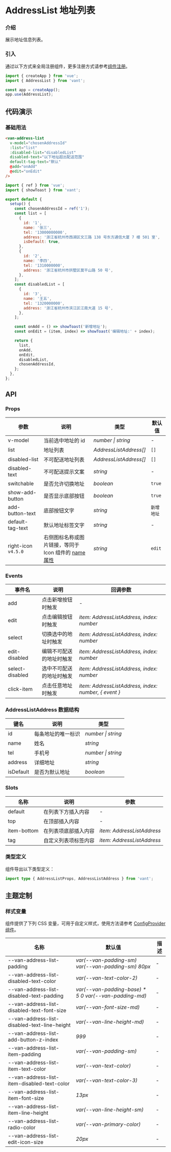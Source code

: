# AddressList 地址列表

### 介绍

展示地址信息列表。

### 引入

通过以下方式来全局注册组件，更多注册方式请参考[组件注册](#/zh-CN/advanced-usage#zu-jian-zhu-ce)。

```js
import { createApp } from 'vue';
import { AddressList } from 'vant';

const app = createApp();
app.use(AddressList);
```

## 代码演示

### 基础用法

```html
<van-address-list
  v-model="chosenAddressId"
  :list="list"
  :disabled-list="disabledList"
  disabled-text="以下地址超出配送范围"
  default-tag-text="默认"
  @add="onAdd"
  @edit="onEdit"
/>
```

```js
import { ref } from 'vue';
import { showToast } from 'vant';

export default {
  setup() {
    const chosenAddressId = ref('1');
    const list = [
      {
        id: '1',
        name: '张三',
        tel: '13000000000',
        address: '浙江省杭州市西湖区文三路 138 号东方通信大厦 7 楼 501 室',
        isDefault: true,
      },
      {
        id: '2',
        name: '李四',
        tel: '1310000000',
        address: '浙江省杭州市拱墅区莫干山路 50 号',
      },
    ];
    const disabledList = [
      {
        id: '3',
        name: '王五',
        tel: '1320000000',
        address: '浙江省杭州市滨江区江南大道 15 号',
      },
    ];

    const onAdd = () => showToast('新增地址');
    const onEdit = (item, index) => showToast('编辑地址:' + index);

    return {
      list,
      onAdd,
      onEdit,
      disabledList,
      chosenAddressId,
    };
  },
};
```

## API

### Props

| 参数 | 说明 | 类型 | 默认值 |
| --- | --- | --- | --- |
| v-model | 当前选中地址的 id | _number \| string_ | - |
| list | 地址列表 | _AddressListAddress[]_ | `[]` |
| disabled-list | 不可配送地址列表 | _AddressListAddress[]_ | `[]` |
| disabled-text | 不可配送提示文案 | _string_ | - |
| switchable | 是否允许切换地址 | _boolean_ | `true` |
| show-add-button | 是否显示底部按钮 | _boolean_ | `true` |
| add-button-text | 底部按钮文字 | _string_ | `新增地址` |
| default-tag-text | 默认地址标签文字 | _string_ | - |
| right-icon `v4.5.0` | 右侧图标名称或图片链接，等同于 Icon 组件的 [name 属性](#/zh-CN/icon#props) | _string_ | `edit` |

### Events

| 事件名 | 说明 | 回调参数 |
| --- | --- | --- |
| add | 点击新增按钮时触发 | - |
| edit | 点击编辑按钮时触发 | _item: AddressListAddress, index: number_ |
| select | 切换选中的地址时触发 | _item: AddressListAddress, index: number_ |
| edit-disabled | 编辑不可配送的地址时触发 | _item: AddressListAddress, index: number_ |
| select-disabled | 选中不可配送的地址时触发 | _item: AddressListAddress, index: number_ |
| click-item | 点击任意地址时触发 | _item: AddressListAddress, index: number, { event }_ |

### AddressListAddress 数据结构

| 键名      | 说明               | 类型               |
| --------- | ------------------ | ------------------ |
| id        | 每条地址的唯一标识 | _number \| string_ |
| name      | 姓名               | _string_           |
| tel       | 手机号             | _number \| string_ |
| address   | 详细地址           | _string_           |
| isDefault | 是否为默认地址     | _boolean_          |

### Slots

| 名称        | 说明                 | 参数                       |
| ----------- | -------------------- | -------------------------- |
| default     | 在列表下方插入内容   | -                          |
| top         | 在顶部插入内容       | -                          |
| item-bottom | 在列表项底部插入内容 | _item: AddressListAddress_ |
| tag         | 自定义列表项标签内容 | _item: AddressListAddress_ |

### 类型定义

组件导出以下类型定义：

```ts
import type { AddressListProps, AddressListAddress } from 'vant';
```

## 主题定制

### 样式变量

组件提供了下列 CSS 变量，可用于自定义样式，使用方法请参考 [ConfigProvider 组件](#/zh-CN/config-provider)。

| 名称 | 默认值 | 描述 |
| --- | --- | --- |
| --van-address-list-padding | _var(--van-padding-sm) var(--van-padding-sm) 80px_ | - |
| --van-address-list-disabled-text-color | _var(--van-text-color-2)_ | - |
| --van-address-list-disabled-text-padding | _var(--van-padding-base) \* 5 0 var(--van-padding-md)_ | - |
| --van-address-list-disabled-text-font-size | _var(--van-font-size-md)_ | - |
| --van-address-list-disabled-text-line-height | _var(--van-line-height-md)_ | - |
| --van-address-list-add-button-z-index | _999_ | - |
| --van-address-list-item-padding | _var(--van-padding-sm)_ | - |
| --van-address-list-item-text-color | _var(--van-text-color)_ | - |
| --van-address-list-item-disabled-text-color | _var(--van-text-color-3)_ | - |
| --van-address-list-item-font-size | _13px_ | - |
| --van-address-list-item-line-height | _var(--van-line-height-sm)_ | - |
| --van-address-list-radio-color | _var(--van-primary-color)_ | - |
| --van-address-list-edit-icon-size | _20px_ | - |
